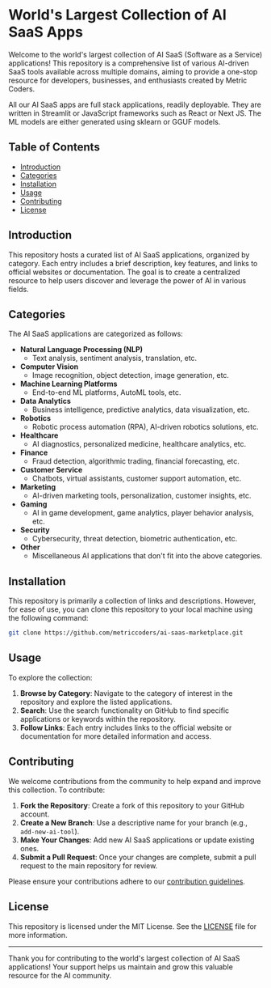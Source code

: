 # World's Largest Collection of AI SaaS Apps

Welcome to the world's largest collection of AI SaaS (Software as a Service) applications! This repository is a comprehensive list of various AI-driven SaaS tools available across multiple domains, aiming to provide a one-stop resource for developers, businesses, and enthusiasts created by Metric Coders.

All our AI SaaS apps are full stack applications, readily deployable. They are written in Streamlit or JavaScript frameworks such as React or Next JS. The ML models are either generated using sklearn or GGUF models.

## Table of Contents

- [Introduction](#introduction)
- [Categories](#categories)
- [Installation](#installation)
- [Usage](#usage)
- [Contributing](#contributing)
- [License](#license)
  
## Introduction

This repository hosts a curated list of AI SaaS applications, organized by category. Each entry includes a brief description, key features, and links to official websites or documentation. The goal is to create a centralized resource to help users discover and leverage the power of AI in various fields.

## Categories

The AI SaaS applications are categorized as follows:

- **Natural Language Processing (NLP)**
  - Text analysis, sentiment analysis, translation, etc.
- **Computer Vision**
  - Image recognition, object detection, image generation, etc.
- **Machine Learning Platforms**
  - End-to-end ML platforms, AutoML tools, etc.
- **Data Analytics**
  - Business intelligence, predictive analytics, data visualization, etc.
- **Robotics**
  - Robotic process automation (RPA), AI-driven robotics solutions, etc.
- **Healthcare**
  - AI diagnostics, personalized medicine, healthcare analytics, etc.
- **Finance**
  - Fraud detection, algorithmic trading, financial forecasting, etc.
- **Customer Service**
  - Chatbots, virtual assistants, customer support automation, etc.
- **Marketing**
  - AI-driven marketing tools, personalization, customer insights, etc.
- **Gaming**
  - AI in game development, game analytics, player behavior analysis, etc.
- **Security**
  - Cybersecurity, threat detection, biometric authentication, etc.
- **Other**
  - Miscellaneous AI applications that don't fit into the above categories.

## Installation

This repository is primarily a collection of links and descriptions. However, for ease of use, you can clone this repository to your local machine using the following command:

```bash
git clone https://github.com/metriccoders/ai-saas-marketplace.git
```

## Usage

To explore the collection:

1. **Browse by Category**: Navigate to the category of interest in the repository and explore the listed applications.
2. **Search**: Use the search functionality on GitHub to find specific applications or keywords within the repository.
3. **Follow Links**: Each entry includes links to the official website or documentation for more detailed information and access.

## Contributing

We welcome contributions from the community to help expand and improve this collection. To contribute:

1. **Fork the Repository**: Create a fork of this repository to your GitHub account.
2. **Create a New Branch**: Use a descriptive name for your branch (e.g., `add-new-ai-tool`).
3. **Make Your Changes**: Add new AI SaaS applications or update existing ones.
4. **Submit a Pull Request**: Once your changes are complete, submit a pull request to the main repository for review.

Please ensure your contributions adhere to our [contribution guidelines](CONTRIBUTING.md).

## License

This repository is licensed under the MIT License. See the [LICENSE](LICENSE) file for more information.


---

Thank you for contributing to the world's largest collection of AI SaaS applications! Your support helps us maintain and grow this valuable resource for the AI community.
